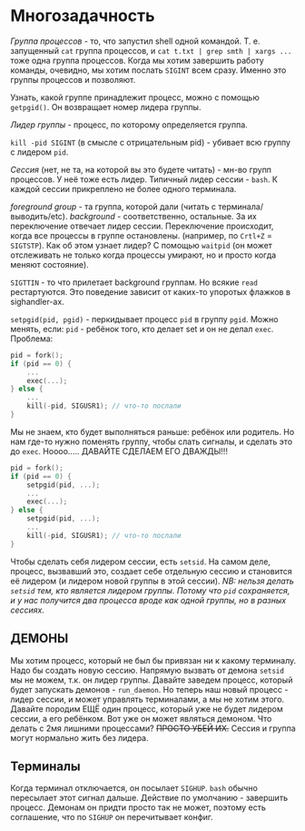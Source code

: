# Многозадачность

*Группа процессов* - то, что запустил shell одной командой. Т. е. запущенный `cat` группа процессов,
и `cat t.txt | grep smth | xargs ...` тоже одна группа процессов.
Когда мы хотим завершить работу команды, очевидно, мы хотим послать `SIGINT` всем сразу. Именно это группы процессов и позволяют.

Узнать, какой группе принадлежит процесс, можно с помощью `getpgid()`. Он возвращает номер лидера группы.

*Лидер группы* - процесс, по которому определяется группа.

`kill -pid SIGINT` (в смысле с отрицательным pid) - убивает всю группу с лидером `pid`.

*Сессия* (нет, не та, на которой вы это будете читать) - мн-во групп процессов. У неё тоже есть лидер. 
Типичный лидер сессии - `bash`. К каждой сессии прикреплено не более одного терминала.

*foreground group* - та группа, которой дали (читать с терминала/выводить/etc). *background* - соответственно, остальные.
За их переключение отвечает лидер сессии. Переключение происходит, когда все процессы в группе остановлены. (например, по `Crtl+Z` = `SIGTSTP`).
Как об этом узнает лидер? С помощью `waitpid` (он может отслеживать не только когда процессы умирают, но и просто когда меняют состояние).

`SIGTTIN` - то что прилетает background группам. Но всякие `read` рестартуются. Это поведение зависит от каких-то упоротых флажков 
в sighandler-ах.

`setpgid(pid, pgid)` - перкидывает процесс `pid` в группу `pgid`. Можно менять, если:
`pid` - ребёнок того, кто делает set и он не делал `exec`. Проблема: 

```c
pid = fork();
if (pid == 0) {
    ...
    exec(...);
} else {
    ...
    kill(-pid, SIGUSR1); // что-то послали
}
```

Мы не знаем, кто будет выполняться раньше: ребёнок или родитель. Но нам где-то нужно поменять группу, чтобы слать сигналы, и сделать это до `exec`.
Ноооо..... ДАВАЙТЕ СДЕЛАЕМ ЕГО ДВАЖДЫ!!!

```c
pid = fork();
if (pid == 0) {
    setpgid(pid, ...);
    ...
    exec(...);
} else {
    setpgid(pid, ...);
    ...
    kill(-pid, SIGUSR1); // что-то послали
}
```

Чтобы сделать себя лидером сессии, есть `setsid`. На самом деле, процесс, вызвавший это, создает себе отдельную сессию и становится её лидером (и лидером новой группы в этой сессии).
*NB: нельзя делать `setsid` тем, кто является лидером группы. Потому что `pid` сохраняется, и у нас получится два процесса вроде как одной группы, но в разных сессиях.*

## ДЕМОНЫ

Мы хотим процесс, который не был бы привязан ни к какому терминалу. Надо бы создать новую сессию.
Напрямую вызвать от демона `setsid` мы не можем, т.к. он лидер группы. Давайте заведем процесс, который будет запускать демонов - `run_daemon`. 
Но теперь наш новый процесс - лидер сессии, и может управлять терминалами, а мы не хотим этого. Давайте породим ЕЩЁ один процесс, который уже не будет лидером сессии, а его ребёнком.
Вот уже он может являться демоном. Что делать с 2мя лишними процессами? ~~ПРОСТО УБЕЙ ИХ.~~ Сессия и группа могут нормально жить без лидера.

## Терминалы

Когда терминал отключается, он посылает `SIGHUP`. `bash` обычно пересылает этот сигнал дальше. 
Действие по умолчанию - завершить процесс. Демонам он придти просто так не может, поэтому есть соглашение, что по `SIGHUP` он перечитывает конфиг.
